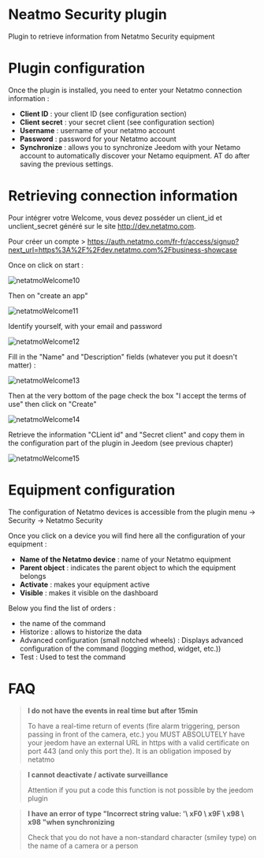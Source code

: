# Neatmo Security plugin

Plugin to retrieve information from Netatmo Security equipment

# Plugin configuration

Once the plugin is installed, you need to enter your Netatmo connection information :

-   **Client ID** : your client ID (see configuration section)
-   **Client secret** : your secret client (see configuration section)
-   **Username** : username of your netatmo account
-   **Password** : password for your Netatmo account
-   **Synchronize** : allows you to synchronize Jeedom with your Netamo account to automatically discover your Netamo equipment. AT
    do after saving the previous settings.

# Retrieving connection information

Pour intégrer votre Welcome, vous devez posséder un client\_id et unclient\_secret généré sur le site <http://dev.netatmo.com>.

Pour créer un compte > https://auth.netatmo.com/fr-fr/access/signup?next_url=https%3A%2F%2Fdev.netatmo.com%2Fbusiness-showcase

Once on click on start :

![netatmoWelcome10](./images/netatmoWelcome10.png)

Then on "create an app"

![netatmoWelcome11](./images/netatmoWelcome11.png)

Identify yourself, with your email and password

![netatmoWelcome12](./images/netatmoWelcome12.png)

Fill in the "Name" and "Description" fields (whatever you put it doesn't matter) :

![netatmoWelcome13](./images/netatmoWelcome13.png)

Then at the very bottom of the page check the box "I accept the terms of use" then click on "Create"

![netatmoWelcome14](./images/netatmoWelcome14.png)

Retrieve the information "CLient id" and "Secret client" and copy them in the configuration part of the plugin in Jeedom (see previous chapter)

![netatmoWelcome15](./images/netatmoWelcome15.png)

# Equipment configuration

The configuration of Netatmo devices is accessible from the plugin menu -> Security -> Netatmo Security

Once you click on a device you will find here all the configuration of your equipment :

-   **Name of the Netatmo device** : name of your Netatmo equipment
-   **Parent object** : indicates the parent object to which the equipment belongs
-   **Activate** : makes your equipment active
-   **Visible** : makes it visible on the dashboard

Below you find the list of orders :

-   the name of the command
-   Historize : allows to historize the data
-   Advanced configuration (small notched wheels) : Displays
    advanced configuration of the command (logging method, widget, etc.))
-   Test : Used to test the command

# FAQ

>**I do not have the events in real time but after 15min**
>
>To have a real-time return of events (fire alarm triggering, person passing in front of the camera, etc.) you MUST ABSOLUTELY have your jeedom have an external URL in https with a valid certificate on port 443 (and only this port the). It is an obligation imposed by netatmo

>**I cannot deactivate / activate surveillance**
>
>Attention if you put a code this function is not possible by the jeedom plugin

>**I have an error of type "Incorrect string value: '\ xF0 \ x9F \ x98 \ x98 "when synchronizing**
>
>Check that you do not have a non-standard character (smiley type) on the name of a camera or a person
